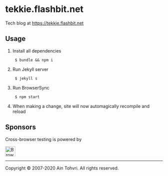 # tekkie.flashbit.net

Tech blog at https://tekkie.flashbit.net

## Usage

1. Install all dependencies

        $ bundle && npm i

2. Run Jekyll server

        $ jekyll s

3. Run BrowserSync

        $ npm start

4. When making a change, site will now automagically recompile and reload

## Sponsors

Cross-browser testing is powered by

<a href="https://www.browserstack.com" title="BrowserStack"><img src="https://rawgithub.com/ain/tekkie.flashbit.net/gh-pages/assets/browserstack.svg" height="32px" alt="BrowserStack"></a>

- - -
Copyright © 2007-2020 Ain Tohvri. All rights reserved.
